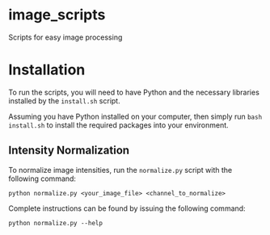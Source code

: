 # image_scripts
Scripts for easy image processing

# Installation

To run the scripts, you will need to have Python and the necessary libraries installed by the `install.sh` script.

Assuming you have Python installed on your computer, then simply run `bash install.sh` to install the required packages into your environment.

## Intensity Normalization

To normalize image intensities, run the `normalize.py` script with the following command:

`python normalize.py <your_image_file> <channel_to_normalize>`

Complete instructions can be found by issuing the following command:

`python normalize.py --help`
